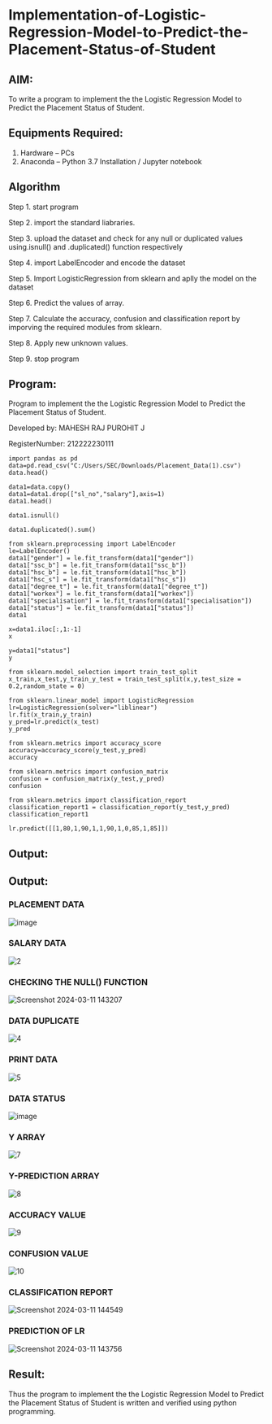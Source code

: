 # Implementation-of-Logistic-Regression-Model-to-Predict-the-Placement-Status-of-Student

## AIM:
To write a program to implement the the Logistic Regression Model to Predict the Placement Status of Student.

## Equipments Required:
1. Hardware – PCs
2. Anaconda – Python 3.7 Installation / Jupyter notebook

## Algorithm
Step 1. start program

Step 2. import the standard liabraries.

Step 3. upload the dataset and check for any null or duplicated values using.isnull() and .duplicated() function respectively

Step 4. import LabelEncoder and encode the dataset

Step 5. Import LogisticRegression from sklearn and aplly the model on the dataset

Step 6. Predict the values of array.

Step 7. Calculate the accuracy, confusion and classification report by imporving the required modules from sklearn.

Step 8. Apply new unknown values.

Step 9. stop program

## Program:
Program to implement the the Logistic Regression Model to Predict the Placement Status of Student.

Developed by: MAHESH RAJ PUROHIT J

RegisterNumber: 212222230111
```
import pandas as pd
data=pd.read_csv("C:/Users/SEC/Downloads/Placement_Data(1).csv")
data.head()
```

```
data1=data.copy()
data1=data1.drop(["sl_no","salary"],axis=1)
data1.head()
```
```
data1.isnull()
```
```
data1.duplicated().sum()
```
```
from sklearn.preprocessing import LabelEncoder
le=LabelEncoder()
data1["gender"] = le.fit_transform(data1["gender"])
data1["ssc_b"] = le.fit_transform(data1["ssc_b"])
data1["hsc_b"] = le.fit_transform(data1["hsc_b"])
data1["hsc_s"] = le.fit_transform(data1["hsc_s"])
data1["degree_t"] = le.fit_transform(data1["degree_t"])
data1["workex"] = le.fit_transform(data1["workex"])
data1["specialisation"] = le.fit_transform(data1["specialisation"])
data1["status"] = le.fit_transform(data1["status"])
data1
```
```
x=data1.iloc[:,1:-1]
x
```
```
y=data1["status"]
y
```
```
from sklearn.model_selection import train_test_split
x_train,x_test,y_train_y_test = train_test_split(x,y,test_size = 0.2,random_state = 0)
```
```
from sklearn.linear_model import LogisticRegression
lr=LogisticRegression(solver="liblinear")
lr.fit(x_train,y_train)
y_pred=lr.predict(x_test)
y_pred
```
```
from sklearn.metrics import accuracy_score
accuracy=accuracy_score(y_test,y_pred)
accuracy
```
```
from sklearn.metrics import confusion_matrix
confusion = confusion_matrix(y_test,y_pred)
confusion
```
```
from sklearn.metrics import classification_report
classification_report1 = classification_report(y_test,y_pred)
classification_report1
```
```
lr.predict([[1,80,1,90,1,1,90,1,0,85,1,85]])
```

## Output:
## Output:

<H3>PLACEMENT DATA</H3>

![image](https://github.com/premkumarkarthikeyan/Implementation-of-Logistic-Regression-Model-to-Predict-the-Placement-Status-of-Student/assets/119476243/bab264cf-5188-4fbc-aac2-59687fb40e35)

<H3>SALARY DATA</H3>

![2](https://github.com/premkumarkarthikeyan/Implementation-of-Logistic-Regression-Model-to-Predict-the-Placement-Status-of-Student/assets/119476243/a910824f-dc86-40c2-9e3e-01b1880e7cde)

<H3>CHECKING THE NULL() FUNCTION</H3>

![Screenshot 2024-03-11 143207](https://github.com/maheshrajpurohit18/Implementation-of-Logistic-Regression-Model-to-Predict-the-Placement-Status-of-Student/assets/118749665/910fc18e-8775-499e-98d3-bd519783b7e1)


<H3>DATA DUPLICATE</H3>

![4](https://github.com/premkumarkarthikeyan/Implementation-of-Logistic-Regression-Model-to-Predict-the-Placement-Status-of-Student/assets/119476243/b516c2cd-f5d3-4b4e-b9e4-711bd86318ba)

<H3>PRINT DATA</H3>

![5](https://github.com/premkumarkarthikeyan/Implementation-of-Logistic-Regression-Model-to-Predict-the-Placement-Status-of-Student/assets/119476243/e6c3ca39-582d-4c1b-b42a-2fec1fe4458c)

<H3>DATA STATUS</H3>

![image](https://github.com/premkumarkarthikeyan/Implementation-of-Logistic-Regression-Model-to-Predict-the-Placement-Status-of-Student/assets/119476243/229ed0cd-e514-4269-8b99-4e24f749caed)

<H3>Y ARRAY</H3>

![7](https://github.com/premkumarkarthikeyan/Implementation-of-Logistic-Regression-Model-to-Predict-the-Placement-Status-of-Student/assets/119476243/9d08f30e-079b-4a69-931a-7dca39086650)

<H3>Y-PREDICTION ARRAY</H3>

![8](https://github.com/premkumarkarthikeyan/Implementation-of-Logistic-Regression-Model-to-Predict-the-Placement-Status-of-Student/assets/119476243/c101e699-8f25-44bd-b6a8-18e24b0058b6)
<H3>ACCURACY VALUE</H3>


![9](https://github.com/premkumarkarthikeyan/Implementation-of-Logistic-Regression-Model-to-Predict-the-Placement-Status-of-Student/assets/119476243/ddabf2ce-7202-4e66-a810-fe3599ffbea5)

<H3>CONFUSION VALUE</H3>


![10](https://github.com/premkumarkarthikeyan/Implementation-of-Logistic-Regression-Model-to-Predict-the-Placement-Status-of-Student/assets/119476243/2393d6e1-4585-48ea-b8e0-55bf567cc78b)

<H3>CLASSIFICATION REPORT</H3>

![Screenshot 2024-03-11 144549](https://github.com/KotiSaiSankar/Implementation-of-Logistic-Regression-Model-to-Predict-the-Placement-Status-of-Student/assets/118344248/d00d2e49-ed49-46bd-b4c4-2a200bcfa21a)

<H3>PREDICTION OF LR</H3>

![Screenshot 2024-03-11 143756](https://github.com/KotiSaiSankar/Implementation-of-Logistic-Regression-Model-to-Predict-the-Placement-Status-of-Student/assets/118344248/945b020c-0bc8-4553-86c8-864d4513536f)

## Result:
Thus the program to implement the the Logistic Regression Model to Predict the Placement Status of Student is written and verified using python programming.
